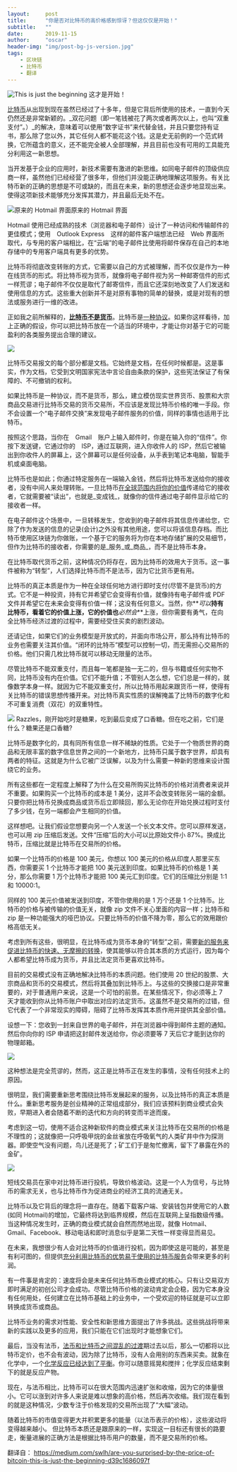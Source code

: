 ```yaml
---
layout:     post
title:      "你是否对比特币的高价格感到惊讶？但这仅仅是开始！"
subtitle:   ""
date:       2019-11-15
author:     "oscar"
header-img: "img/post-bg-js-version.jpg"
tags:
    - 区块链
    - 比特币
    - 翻译
---
```



![This is just the beginning](https://miro.medium.com/max/891/1*hwjHfrT5BW7D4EEvFmpGKQ.png) 
这才是开始！

[比特币][7]从出现到现在虽然已经过了十多年，但是它背后所使用的技术，一直到今天仍然还是非常新颖的。_双花问题（即一笔钱被花了两次或者两次以上，也叫“双重支付”。）_的解决，意味着可以使用“数字证书”来代替金钱，并且只要您持有证书，那么除了您以外，其它任何人都不能花这个钱。这是史无前例的一个范式转换，它所蕴含的意义，还不能完全被人全部理解，并且目前也没有可用的工具能充分利用这一新思想。

当开发基于企业的应用时，新技术需要有激进的新思维。如同电子邮件的顶级供应商一样，虽然他们已经经营了很多年，但他们并没能正确地理解这项服务。有关比特币新的正确的思想是不可或缺的，而且在未来，新的思想还会逐步地显现出来。使得这项新技术能够充分发挥其潜力，并且最后无处不在。

![原来的 Hotmail 界面][9]原来的 Hotmail 界面


Hotmail 使用已经成熟的技术（浏览器和电子邮件）设计了一种访问和传输邮件的更佳模式；使用　Outlook Express　这样的邮件客户端想法已经　Web 界面所取代，与专用的客户端相比，在“云端”的电子邮件比使用将邮件保存在自己的本地存储中的专用客户端具有更多的优势。

比特币将彻底改变转账的方式，它需要以自己的方式被理解，而不仅仅是作为一种在线货币的形式。将比特币视为货币，就像将电子邮件视为另一种邮寄信件的形式一样荒谬；电子邮件不仅仅是取代了邮寄信件，而且它还深刻地改变了人们发送和使用信息的方式。这些重大创新并不是对原有事物的简单的替换，或是对现有的想法或服务进行一维的改进。

正如我之前所解释的，[**比特币不是货币**][10]。比特币是[一种协议][11]。如果你这样看待，加上正确的假设，你可以把比特币放在一个适当的环境中，才能让你对基于它的可能盈利的各类服务提出合理的建议。

![][13]

比特币交易报文的每个部分都是文档。它始终是文档，在任何时候都是。这是事实，作为文档，它受到文明国家宪法中言论自由条款的保护，这些宪法保证了有保障的、不可撤销的权利。

如果比特币是一种协议，而不是货币，那么，建立模仿现实世界货币、股票和大宗商品交易进行比特币交易的货币交易所，不应该是发现比特币价格的唯一手段。你不会设置一个“电子邮件交换”来发现电子邮件服务的价值，同样的事情也适用于比特币。

按照这个思路，当你在　Gmail　账户上输入邮件时，你是在输入你的“信件”。你按下发送键，它通过你的　ISP，通过互联网，进入你收件人的 ISP，然后它被输出到你收件人的屏幕上，这个屏幕可以是任何设备，从手表到笔记本电脑，智能手机或桌面电脑。

比特币也是如此；你通过特定服务在一端输入金钱，然后将比特币发送给你的接收者，没有中间人来处理转账。一旦比特币[在全球范围内将你的价值][14]传递给它的接收者，它就需要被“读出”，也就是_变成钱_，就像你的信件通过电子邮件显示给它的接收者一样。

在电子邮件这个场景中，一旦转移发生，您收到的电子邮件将其信息传递给您，它除了作为发送的信息的记录(会计)之外没有其他用途，您可以将该信息存档。而比特币使用区块链为你做账，一个基于它的服务将为你在本地存储扩展的交易细节，但作为比特币的接收者，你需要的是_服务_或_商品_，而不是比特币本身。

在比特币取代货币之前，这种情况仍将存在，因为比特币的效用大于货币。这一事件被称为“转型”，人们选择比特币而不是法币，因为它比货币更有用。

比特币的真正本质是作为一种在全球任何地方进行即时支付(尽管不是货币)的方式。它不是一种投资，持有它并希望它会变得有价值，就像持有电子邮件或 PDF 文件并希望它在未来会变得有价值一样；这没有任何意义。当然，你**_可以_**持有比特币，看着它的价值上涨，它的价值也**_必然会_**上涨，但你需要有勇气，在向全比特币经济过渡的过程中，需要经受住买卖的剧烈波动。

还请记住，如果它们的业务模型是开放式的，并面向市场公开，那么持有比特币的业务也需要关注其价值。“闭环的比特币”模型可以控制一切，而无需担心交易所的价格。他们只需几枚比特币就可以移动无限量的法币。

尽管比特币不能双重支付，而且每一笔都是独一无二的，但与书籍或任何实物不同，比特币没有内在价值。它们不能升值；不管别人怎么想，它们总是一样的，就像数学本身一样。就因为它不能双重支付，所以比特币用起来跟货币一样，使得有关比特币的错误思想传播开来。对比特币真实性质的误解掩盖了比特币的数字化和不可重复消费（双花）的双重特性。

![][16]
Razzles，刚开始吃时是糖果，吃到最后变成了口香糖。但在吃之前，它们是什么？糖果还是口香糖?

比特币是数字化的，具有同所有信息一样不稀缺的性质。它处于一个物质世界的商品和无限丰富的数字信息世界之间的一个新地方，比特币只属于数字世界，却具有两者的特征。这就是为什么它被广泛误解，以及为什么需要一种新的思维来设计围绕它的业务。

所有这些都在一定程度上解释了为什么在交易所购买比特币的价格对消费者来说并不重要。如果购买一个比特币的成本是 1 美分，这并不会改变转账另一端的金额。只要你把比特币兑换成商品或货币后立即赎回，那么无论你在开始兑换过程时支付了多少钱，在另一端都会产生相同的价值。

这样想吧。让我们假设您想要向另一个人发送一个长文本文件。您可以原样发送，也可以用 zip 压缩后发送。文件“压缩”后的大小可以比原始文件小 87%。换成比特币，压缩比就是比特币在交易所的价格。

如果一个比特币的价格是 100 美元，你想以 100 美元的价格从印度人那里买东西，你需要买 1 个比特币才能把 100 美元送到印度。如果比特币的价格是 1 美分，那么你需要 1 万个比特币才能把 100 美元汇到印度。它们的压缩比分别是 1:1 和 10000:1。

同样的 100 美元价值被发送到印度，不管你使用的是 1 万个还是 1 个比特币。比特币的价格与被传输的价值无关，就像 zip 文件不关心里面的内容一样；比特币和 zip 是一种功能强大的哑巴协议。只要比特币的价值不降为零，那么它的效用跟价格高低无关。

考虑到所有这些，很明显，在比特币成为货币本身的“转型”之前，需要[新的服务来促进比特币的快速、无摩擦的转换][19]，使其能够以符合其本质的方式运行，因为每个人都希望比特币成为货币，并且比法定货币更喜欢比特币。

目前的交易模式没有正确地解决比特币的本质问题。他们使用 20 世纪的股票、大宗商品和货币的交易模式，然后将其叠加到比特币上。与这些的交换接口是非常重要的，对于普通用户来说，这是一个可怕的前景。在某些情况下，你必须等上 7 天才能收到你从比特币账户中取出对应的法定货币。这虽然不是交易所的过错，但它代表了一个非常现实的障碍，阻碍了比特币发挥其本质作用并提供其全部价值。

设想一下：您收到一封来自世界的电子邮件，并在浏览器中得到邮件主题的通知。然后你向你的 ISP 申请把这封邮件发送给你，你必须要等 7 天后它才能到达你的物理邮箱。

![][21]

这种想法是完全荒谬的，然而，这正是比特币正在发生的事情，没有任何技术上的原因。

很明显，我们需要重新思考围绕比特币发展起来的服务，以及比特币的真正本质是什么。重新思考服务是创业精神的正常组成部分，我们应该预料到商业模式会失败，早期进入者会随着不断的迭代和方向的转变而半途而废。

考虑到这一切，使用不适合这种新软件的商业模式来关注比特币在交易所的价格是不理性的；这就像把一只呼吸甲烷的金丝雀放在呼吸氧气的人类矿井中作为探测器。即使空气没有问题，鸟儿还是死了；矿工们于是匆忙撤离，留下了暴露在外的金矿。

![][23]

短线交易员在家中对比特币进行投机，导致价格波动。这是一个人为信号，与比特币的需求无关，也与比特币作为促进商业的经济工具的流通无关。

比特币以及它背后的理念将一直存在。随着下载客户端、安装钱包并使用它的人数(如同 Hotmail)的增加，它最终将达到临界规模，然后在互联网上呈指数级传播。当这种情况发生时，正确的商业模式就会自然而然地出现，就像 Hotmail、Gmail、Facebook、移动电话和即时消息似乎是第二天性一样变得显而易见。

在未来，我想很少有人会对比特币的价值进行投机，因为即使这是可能的，甚至是有利可图的，但提供[充分利用比特币的优势易于使用的比特币服务][24]会带来更多的利润。

有一件事是肯定的：速度将会是未来任何比特币商业模式的核心。只有让交易双方即时满足的初创公司才会成功。尽管比特币价格的波动肯定会企稳，因为它本身没有任何用处，任何建立在比特币基础上的业务中，一个受欢迎的特征就是可以立即转换成货币或商品。

比特币业务的需求对性能、安全性和新思维方面提出了许多挑战。这些挑战将带来新的实践以及更多的应用，我们只能在它们出现时才能想象它们。

最后，当没有法币，[法币和比特币之间混乱的过渡][25]期过去以后，那么一切都将以比特币定价，也不会有波动，因为除了比特币，没有人会用别的东西来买卖。就象在化学中，一个[化学反应已经达到了平衡][26]。你可以随意摇晃和搅拌；化学反应结束剩下的就是反应产物。

现在，与法币相比，比特币可以在很大范围内迅速扩张和收缩，因为它的体量很小。它可以涨到对许多人来说是难以想象的高价格，然后再次收缩。我们现在看到的就是这种情况，少数专注于价格发现的交易所出现了“大幅”波动。

随着比特币的市值变得更大并积累更多的能量（以法币表示的价格），这些波动将变得越来越小。 但比特币本质还是跟原来的一样，实现这一目标还有很长的路要走，衡量进展的正确方法是根据比特币用户的数量，而不是交易所的价格。


翻译自： https://medium.com/swlh/are-you-surprised-by-the-price-of-bitcoin-this-is-just-the-beginning-d39c1686097f


[1]: https://miro.medium.com/fit/c/48/48/0*JbSNmu6R1Lq0pifj.png
[2]: https://medium.com/@beautyon_?source=post_page-----d39c1686097f----------------------
[3]: https://medium.com/swlh/are-you-surprised-by-the-price-of-bitcoin-this-is-just-the-beginning-d39c1686097f?source=post_page-----d39c1686097f----------------------
[4]: https://miro.medium.com/max/30/1*hwjHfrT5BW7D4EEvFmpGKQ.png?q=20
[5]: https://miro.medium.com/max/891/1*hwjHfrT5BW7D4EEvFmpGKQ.png
[6]: https://www.youtube.com/watch?v=O4uxc0CEJO0
[7]: https://hackernoon.com/tagged/bitcoin
[8]: https://miro.medium.com/max/30/1*To2c6CVvqYgoVz9yg2B-tA.jpeg?q=20
[9]: https://miro.medium.com/max/728/1*To2c6CVvqYgoVz9yg2B-tA.jpeg
[10]: http://irdial.com/blogdial/?p=3135
[11]: http://irdial.com/blogdial/?p=3166
[12]: https://miro.medium.com/max/30/1*HYfcq-NmVEFAfaQukvUzDA.png?q=20
[13]: https://miro.medium.com/max/571/1*HYfcq-NmVEFAfaQukvUzDA.png
[14]: http://www.weusecoins.com/globe-Bitcoin/
[15]: https://miro.medium.com/max/30/1*AJ7a1SivFZAWl83KivqRXQ.jpeg?q=20
[16]: https://miro.medium.com/max/640/1*AJ7a1SivFZAWl83KivqRXQ.jpeg
[17]: https://en.wikipedia.org/wiki/Zip_(file_format)
[18]: http://file-compression-software-review.toptenreviews.com/file-compression-software-compression-test.html
[19]: https://medium.com/@beautyon_/azteco-bitcoin-for-the-masses-fc17f8ca1df0
[20]: https://miro.medium.com/max/30/1*eXMvyss76on3zAD1hsX_Ig.jpeg?q=20
[21]: https://miro.medium.com/max/450/1*eXMvyss76on3zAD1hsX_Ig.jpeg
[22]: https://miro.medium.com/max/30/1*VwFksGcOdGffKLr5Jevo2w.jpeg?q=20
[23]: https://miro.medium.com/max/736/1*VwFksGcOdGffKLr5Jevo2w.jpeg
[24]: https://twitter.com/Azteco_
[25]: https://hackernoon.com/bitcoin-adoption-and-conway-s-game-of-life-54ca71db7b88
[26]: https://chem.libretexts.org/Bookshelves/Physical_and_Theoretical_Chemistry_Textbook_Maps/Supplemental_Modules_(Physical_and_Theoretical_Chemistry)/Equilibria/Chemical_Equilibria/Principles_of_Chemical_Equilibria/Principles_of_Chemical_Equilibrium
